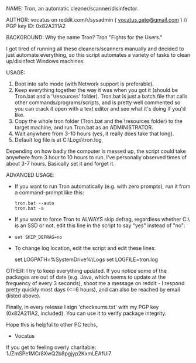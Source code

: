NAME:    Tron, an automatic cleaner/scanner/disinfector.

AUTHOR:  vocatus on reddit.com/r/sysadmin ( vocatus.gate@gmail.com ) // PGP key ID: 0x82A211A2

BACKGROUND:
Why the name Tron? Tron "Fights for the Users."

I got tired of running all these cleaners/scanners manually and decided to just automate everything, so this script automates a variety of tasks to clean up/disinfect Windows machines.


USAGE:
1. Boot into safe mode (with Network support is preferable).
2. Keep everything together the way it was when you got it (should be Tron.bat and a '\resources' folder). Tron.bat is just a batch file that calls other commands/programs/scripts, and is pretty well commented so you can crack it open with a text editor and see what it's doing if you'd like.
3. Copy the whole tron folder (Tron.bat and the \resources folder) to the target machine, and run Tron.bat as an ADMINISTRATOR.
4. Wait anywhere from 3-10 hours (yes, it really does take that long).
5. Default log file is at C:\Logs\tron.log

Depending on how badly the computer is messed up, the script could take anywhere from 3 hour to 10 hours to run. I've personally observed times of about 3-7 hours. Basically set it and forget it.


ADVANCED USAGE:
 - If you want to run Tron automatically (e.g. with zero prompts), run it from a command-prompt like this:
     
       tron.bat --auto
       tron.bat -a

 - If you want to force Tron to ALWAYS skip defrag, regardless whether C:\ is an SSD or not, edit this line in the script to say "yes" instead of "no":
 - 
       set SKIP_DEFRAG=no
 
  - To change log location, edit the script and edit these lines:
   
       set LOGPATH=%SystemDrive%\Logs
       set LOGFILE=tron.log


OTHER:
I try to keep everything updated. If you notice some of the packages are out of date (e.g. Java, which seems to update at the frequency of every 3 seconds), shoot me a message on reddit - I respond pretty quickly most days (<=6 hours), and can also be reached by email (listed above).

Finally, in every release I sign 'checksums.txt' with my PGP key (0x82A211A2, included). You can use it to verify package integrity.

Hope this is helpful to other PC techs,

 - Vocatus

If you get to feeling overly charitable:
1JZmSPe1MCr8XwQ2b8pgjyp2KxmLEAfUi7
